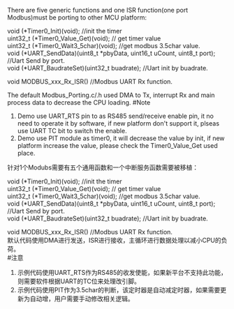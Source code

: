 There are five generic functions and one ISR function(one port Modbus)must be porting to other MCU platform:

  void	(*Timer0_Init)(void);   //init the timer <br>
  uint32_t	(*Timer0_Value_Get)(void);  // get timer value <br>
  uint32_t	(*Timer0_Wait3_5char)(void);  //get modbus 3.5char value. <br>
  void    (*UART_SendData)(uint8_t *pbyData, uint16_t uCount, uint8_t port);  //Uart Send by port. <br>
  void	(*UART_BaudrateSet)(uint32_t buadrate); //Uart init by buadrate. <br>
  
  void MODBUS_xxx_Rx_ISR()  //Modbus UART Rx function. <br>
  
  The default Modbus_Porting.c/.h used DMA to Tx, interrupt Rx and main process data to decrease the CPU loading. 
 #Note
  1. Demo use UART_RTS pin to as RS485 send/receive enable pin, it no need to operate it by software, if new platform don't support it, plseas use UART TC bit to switch the enable.
  2. Demo use PIT module as timer0, it will decrease the value by init, if new platform increase the value, please check the Timer0_Value_Get used place. 
  
针对1个Modubs需要有五个通用函数和一个中断服务函数需要被移植：

  void	(*Timer0_Init)(void);   //init the timer <br>
  uint32_t	(*Timer0_Value_Get)(void);  // get timer value <br>
  uint32_t	(*Timer0_Wait3_5char)(void);  //get modbus 3.5char value. <br>
  void    (*UART_SendData)(uint8_t *pbyData, uint16_t uCount, uint8_t port);  //Uart Send by port. <br>
  void	(*UART_BaudrateSet)(uint32_t buadrate); //Uart init by buadrate. <br>
  
  void MODBUS_xxx_Rx_ISR()  //Modbus UART Rx function. <br>
默认代码使用DMA进行发送，ISR进行接收，主循环进行数据处理以减小CPU的负荷。<br>
#注意
  1. 示例代码使用UART_RTS作为RS485的收发使能，如果新平台不支持此功能，则需要软件根据UART的TC位来处理改引脚。
  2. 示例代码使用PIT作为3.5char的判断，该定时器是自动减定时器，如果需要更新为自动增，用户需要手动修改相关逻辑。
